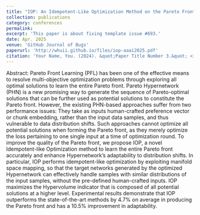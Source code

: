 ```yaml
---
title: "IOP: An Idempotent-Like Optimization Method on the Pareto Front of Hypernetwork"
collection: publications
category: conferences
permalink: 
excerpt: 'This paper is about fixing template issue #693.'
date: Apr. 2025
venue: 'GitHub Journal of Bugs'
paperurl: 'http://whuii.github.io/files/iop-aaai2025.pdf'
citation: 'Your Name, You. (2024). &quot;Paper Title Number 3.&quot; <i>GitHub Journal of Bugs</i>. 1(3).'
---
```


Abstract: Pareto Front Learning (PFL) has been one of the effective means to resolve multi-objective optimization problems
through exploring all optimal solutions to learn the entire Pareto front. Pareto Hypernetwork (PHN) is a new promising 
way to generate the sequence of Pareto-optimal solutions that can be further used as potential solutions to constitute the
Pareto front. However, the existing PHN-based approaches suffer from two performance issues: They take as inputs human-crafted 
preference vector or chunk embedding, rather than the input data samples, and thus vulnerable to data distribution shifts. 
Such approaches cannot optimize all potential solutions when forming the Pareto front, as they merely optimize the loss pertaining 
to one single input at a time of optimization round. To improve the quality of the Pareto front, we propose IOP, a novel Idempotent-like 
Optimization method to learn the entire Pareto front accurately and enhance Hypernetwork’s adaptability to distribution shifts. 
In particular, IOP performs idempotent-like optimization by exploiting manifold space mapping, so that the target networks generated by
the optimized Hypernetwork can effectively handle samples with similar distributions of the input samples, without the pre-defined 
human-crafted inputs. IOP maximizes the Hypervolume indicator that is composed of all potential solutions at a higher level. Experimental
results demonstrate that IOP outperforms the state-of-the-art methods by 4.7% on average in producing the Pareto front and has a 10.5% 
improvement in adaptability.
